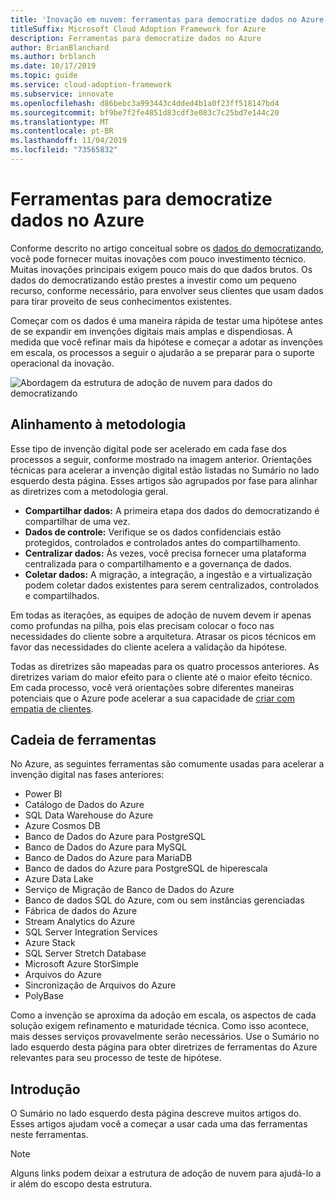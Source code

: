 ```yaml
---
title: 'Inovação em nuvem: ferramentas para democratize dados no Azure'
titleSuffix: Microsoft Cloud Adoption Framework for Azure
description: Ferramentas para democratize dados no Azure
author: BrianBlanchard
ms.author: brblanch
ms.date: 10/17/2019
ms.topic: guide
ms.service: cloud-adoption-framework
ms.subservice: innovate
ms.openlocfilehash: d86bebc3a993443c4dded4b1a0f23ff518147bd4
ms.sourcegitcommit: bf9be7f2fe4851d83cdf3e083c7c25bd7e144c20
ms.translationtype: MT
ms.contentlocale: pt-BR
ms.lasthandoff: 11/04/2019
ms.locfileid: "73565832"
---
```

# <a name="tools-to-democratize-data-in-azure"></a>Ferramentas para democratize dados no Azure

Conforme descrito no artigo conceitual sobre os [dados do democratizando](../considerations/data.md), você pode fornecer muitas inovações com pouco investimento técnico. Muitas inovações principais exigem pouco mais do que dados brutos. Os dados do democratizando estão prestes a investir como um pequeno recurso, conforme necessário, para envolver seus clientes que usam dados para tirar proveito de seus conhecimentos existentes.

Começar com os dados é uma maneira rápida de testar uma hipótese antes de se expandir em invenções digitais mais amplas e dispendiosas. À medida que você refinar mais da hipótese e começar a adotar as invenções em escala, os processos a seguir o ajudarão a se preparar para o suporte operacional da inovação.

![Abordagem da estrutura de adoção de nuvem para dados do democratizando](../../_images/innovate/democratize-data.png)

## <a name="alignment-to-the-methodology"></a>Alinhamento à metodologia

Esse tipo de invenção digital pode ser acelerado em cada fase dos processos a seguir, conforme mostrado na imagem anterior. Orientações técnicas para acelerar a invenção digital estão listadas no Sumário no lado esquerdo desta página. Esses artigos são agrupados por fase para alinhar as diretrizes com a metodologia geral.

- **Compartilhar dados:** A primeira etapa dos dados do democratizando é compartilhar de uma vez.
- **Dados de controle:** Verifique se os dados confidenciais estão protegidos, controlados e controlados antes do compartilhamento.
- **Centralizar dados:** Às vezes, você precisa fornecer uma plataforma centralizada para o compartilhamento e a governança de dados.
- **Coletar dados:** A migração, a integração, a ingestão e a virtualização podem coletar dados existentes para serem centralizados, controlados e compartilhados.

Em todas as iterações, as equipes de adoção de nuvem devem ir apenas como profundas na pilha, pois elas precisam colocar o foco nas necessidades do cliente sobre a arquitetura. Atrasar os picos técnicos em favor das necessidades do cliente acelera a validação da hipótese.

Todas as diretrizes são mapeadas para os quatro processos anteriores. As diretrizes variam do maior efeito para o cliente até o maior efeito técnico. Em cada processo, você verá orientações sobre diferentes maneiras potenciais que o Azure pode acelerar a sua capacidade de [criar com empatia de clientes](../considerations/build.md).

## <a name="toolchain"></a>Cadeia de ferramentas

No Azure, as seguintes ferramentas são comumente usadas para acelerar a invenção digital nas fases anteriores:

- Power BI
- Catálogo de Dados do Azure
- SQL Data Warehouse do Azure
- Azure Cosmos DB
- Banco de Dados do Azure para PostgreSQL
- Banco de Dados do Azure para MySQL
- Banco de Dados do Azure para MariaDB
- Banco de dados do Azure para PostgreSQL de hiperescala
- Azure Data Lake
- Serviço de Migração de Banco de Dados do Azure
- Banco de dados SQL do Azure, com ou sem instâncias gerenciadas
- Fábrica de dados do Azure
- Stream Analytics do Azure
- SQL Server Integration Services
- Azure Stack
- SQL Server Stretch Database
- Microsoft Azure StorSimple
- Arquivos do Azure
- Sincronização de Arquivos do Azure
- PolyBase

Como a invenção se aproxima da adoção em escala, os aspectos de cada solução exigem refinamento e maturidade técnica. Como isso acontece, mais desses serviços provavelmente serão necessários. Use o Sumário no lado esquerdo desta página para obter diretrizes de ferramentas do Azure relevantes para seu processo de teste de hipótese.

## <a name="get-started"></a>Introdução

O Sumário no lado esquerdo desta página descreve muitos artigos do. Esses artigos ajudam você a começar a usar cada uma das ferramentas neste ferramentas.

> [!NOTE]
> Alguns links podem deixar a estrutura de adoção de nuvem para ajudá-lo a ir além do escopo desta estrutura.
